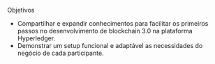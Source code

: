 Objetivos
- Compartilhar e expandir conhecimentos para facilitar os primeiros passos no desenvolvimento de blockchain 3.0 na plataforma Hyperledger.
- Demonstrar um setup funcional e adaptável as necessidades do negócio de cada participante.
